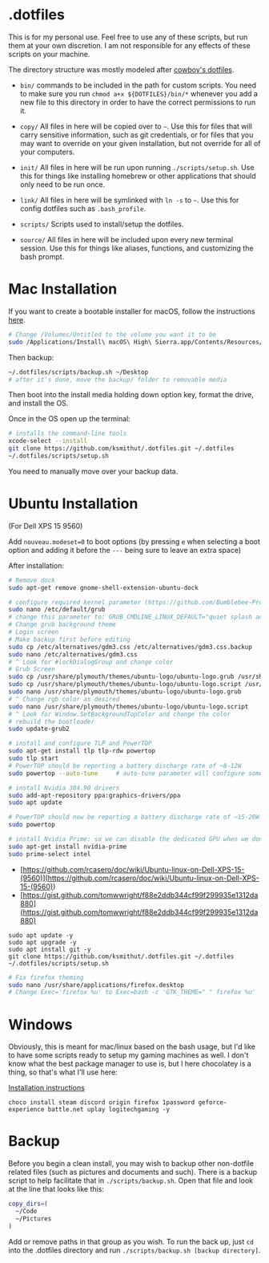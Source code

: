 # .dotfiles

This is for my personal use. Feel free to use any of these scripts, but run them
at your own discretion. I am not responsible for any effects of these scripts
on your machine.

The directory structure was mostly modeled after [cowboy's dotfiles][cowboy].

* `bin/` commands to be included in the path for custom scripts. You need to
  make sure you run `chmod a+x ${DOTFILES}/bin/*` whenever you add a new file
  to this directory in order to have the correct permissions to run it.

* `copy/` All files in here will be copied over to `~`. Use this for files that
  will carry sensitive information, such as git credentials, or for files that
  you may want to override on your given installation, but not override for all
  of your computers.

* `init/` All files in here will be run upon running `./scripts/setup.sh`. Use this
  for things like installing homebrew or other applications that should only
  need to be run once.

* `link/` All files in here will be symlinked with `ln -s` to `~`. Use this for
  config dotfiles such as `.bash_profile`.

* `scripts/` Scripts used to install/setup the dotfiles.

* `source/` All files in here will be included upon every new terminal session.
  Use this for things like aliases, functions, and customizing the bash prompt.

# Mac Installation

If you want to create a bootable installer for macOS, follow the instructions
[here][createinstallmedia].

```sh
# Change /Volumes/Untitled to the volume you want it to be
sudo /Applications/Install\ macOS\ High\ Sierra.app/Contents/Resources/createinstallmedia --volume /Volumes/Untitled --applicationpath /Applications/Install\ macOS\ High\ Sierra.app --nointeraction
```

Then backup:

```sh
~/.dotfiles/scripts/backup.sh ~/Desktop
# after it's done, move the backup/ folder to removable media
```

Then boot into the install media holding down option key, format the drive, and
install the OS.

Once in the OS open up the terminal:

```sh
# installs the command-line tools
xcode-select --install
git clone https://github.com/ksmithut/.dotfiles.git ~/.dotfiles
~/.dotfiles/scripts/setup.sh
```

You need to manually move over your backup data.

# Ubuntu Installation

(For Dell XPS 15 9560)

Add `nouveau.modeset=0` to boot options (by pressing `e` when selecting a boot
option and adding it before the `---` being sure to leave an extra space)

After installation:

```sh
# Remove dock
sudo apt-get remove gnome-shell-extension-ubuntu-dock

# configure required kernel parameter (https://github.com/Bumblebee-Project/bbswitch/issues/148)
sudo nano /etc/default/grub
# change this parameter to: GRUB_CMDLINE_LINUX_DEFAULT="quiet splash acpi_rev_override=1"
# Change grub background theme
# Login screen
# Make backup first before editing
sudo cp /etc/alternatives/gdm3.css /etc/alternatives/gdm3.css.backup
sudo nano /etc/alternatives/gdm3.css
# ^ Look for #lockDialogGroup and change color
# Grub Screen
sudo cp /usr/share/plymouth/themes/ubuntu-logo/ubuntu-logo.grub /usr/share/plymouth/themes/ubuntu-logo/ubuntu-logo.grub.backup
sudo cp /usr/share/plymouth/themes/ubuntu-logo/ubuntu-logo.script /usr/share/plymouth/themes/ubuntu-logo/ubuntu-logo.script.backup
sudo nano /usr/share/plymouth/themes/ubuntu-logo/ubuntu-logo.grub
# ^ Change rgb color as desired
sudo nano /usr/share/plymouth/themes/ubuntu-logo/ubuntu-logo.script
# ^ Look for Window.SetBackgroundTopColor and change the color
# rebuild the bootloader
sudo update-grub2

# install and configure TLP and PowerTOP
sudo apt-get install tlp tlp-rdw powertop
sudo tlp start
# PowerTOP should be reporting a battery discharge rate of ~8-12W
sudo powertop --auto-tune     # auto-tune parameter will configure some recommended power-saving tweaks

# install Nvidia 384.90 drivers
sudo add-apt-repository ppa:graphics-drivers/ppa
sudo apt update

# PowerTOP should now be reporting a battery discharge rate of ~15-20W
sudo powertop

# install Nvidia Prime: so we can disable the dedicated GPU when we don't want it
sudo apt-get install nvidia-prime
sudo prime-select intel
```

* [https://github.com/rcasero/doc/wiki/Ubuntu-linux-on-Dell-XPS-15-(9560)](<https://github.com/rcasero/doc/wiki/Ubuntu-linux-on-Dell-XPS-15-(9560)>)
* [https://gist.github.com/tomwwright/f88e2ddb344cf99f299935e1312da880](https://gist.github.com/tomwwright/f88e2ddb344cf99f299935e1312da880)

```
sudo apt update -y
sudo apt upgrade -y
sudo apt install git -y
git clone https://github.com/ksmithut/.dotfiles.git ~/.dotfiles
~/.dotfiles/scripts/setup.sh
```

```sh
# Fix firefox theming
sudo nano /usr/share/applications/firefox.desktop
# Change Exec='firefox %u' to Exec=bash -c 'GTK_THEME=" " firefox %u'
```

# Windows

Obviously, this is meant for mac/linux based on the bash usage, but I'd like to
have some scripts ready to setup my gaming machines as well. I don't know what
the best package manager to use is, but I here chocolatey is a thing, so that's
what I'll use here:

[Installation instructions][chocolatey]

```
choco install steam discord origin firefox 1password geforce-experience battle.net uplay logitechgaming -y
```

# Backup

Before you begin a clean install, you may wish to backup other non-dotfile
related files (such as pictures and documents and such). There is a backup
script to help facilitate that in `./scripts/backup.sh`. Open that file and look at the
line that looks like this:

```sh
copy_dirs=(
  ~/Code
  ~/Pictures
)
```

Add or remove paths in that group as you wish. To run the back up, just `cd`
into the .dotfiles directory and run `./scripts/backup.sh [backup directory]`.

[cowboy]: https://github.com/cowboy/dotfiles
[createinstallmedia]: https://support.apple.com/en-us/HT201372
[chocolatey]: https://chocolatey.org/install
